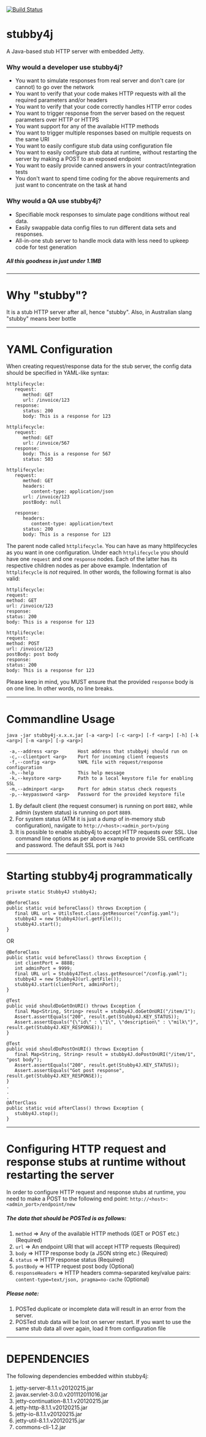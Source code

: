 [![Build Status](https://secure.travis-ci.org/azagniotov/stubby4j.png?branch=master)](http://travis-ci.org/azagniotov/stubby4j)

# stubby4j

A Java-based stub HTTP server with embedded Jetty.

### Why would a developer use stubby4j?

* You want to simulate responses from real server and don't care (or cannot) to go over the network
* You want to verify that your code makes HTTP requests with all the required parameters and/or headers
* You want to verify that your code correctly handles HTTP error codes
* You want to trigger response from the server based on the request parameters over HTTP or HTTPS
* You want support for any of the available HTTP methods
* You want to trigger multiple responses based on multiple requests on the same URI
* You want to easily configure stub data using configuration file
* You want to easily configure stub data at runtime, without restarting the server by making a POST to an exposed endpoint
* You want to easily provide canned answers in your contract/integration tests
* You don't want to spend time coding for the above requirements and just want to concentrate on the task at hand

### Why would a QA use stubby4j?

* Specifiable mock responses to simulate page conditions without real data.
* Easily swappable data config files to run different data sets and responses.
* All-in-one stub server to handle mock data with less need to upkeep code for test generation

##### All this goodness in just under 1.1MB
_______________________________________________


Why "stubby"?
=============

It is a stub HTTP server after all, hence "stubby". Also, in Australian slang "stubby" means beer bottle
________________________________________________

YAML Configuration
==================

When creating request/response data for the stub server, the config data should be specified in YAML-like syntax:

```
httplifecycle:
   request:
      method: GET
      url: /invoice/123
   response:
      status: 200
      body: This is a response for 123

httplifecycle:
   request:
      method: GET
      url: /invoice/567
   response:
      body: This is a response for 567
      status: 503

httplifecycle:
   request:
      method: GET
      headers:
         content-type: application/json
      url: /invoice/123
      postBody: null

   response:
      headers:
         content-type: application/text
      status: 200
      body: This is a response for 123
```
The parent node called `httplifecycle`. You can have as many httplifecycles as you want in one configuration.
Under each `httplifecycle` you should have one `request` and one `response` nodes. Each of the latter has its
respective children nodes as per above example. Indentation of `httplifecycle` is _not_ required. In other words,
the following format is also valid:

```
httplifecycle:
request:
method: GET
url: /invoice/123
response:
status: 200
body: This is a response for 123

httplifecycle:
request:
method: POST
url: /invoice/123
postBody: post body
response:
status: 200
body: This is a response for 123
```

Please keep in mind, you MUST ensure that the provided `response` body is on one line. In other words, no line
breaks.
________________________________________________

Commandline Usage
=================

```
java -jar stubby4j-x.x.x.jar [-a <arg>] [-c <arg>] [-f <arg>] [-h] [-k <arg>] [-m <arg>] [-p <arg>]

 -a,--address <arg>       Host address that stubby4j should run on
 -c,--clientport <arg>    Port for incoming client requests
 -f,--config <arg>        YAML file with request/response configuration
 -h,--help                This help message
 -k,--keystore <arg>      Path to a local keystore file for enabling SSL
 -m,--adminport <arg>     Port for admin status check requests
 -p,--keypassword <arg>   Password for the provided keystore file
```

1. By default client (the request consumer) is running on port `8882`, while admin (system status) is running on port `8889`.
2. For system status (ATM it is just a dump of in-memory stub configuration), navigate to `http://<host>:<admin_port>/ping`
3. It is possible to enable stubby4j to accept HTTP requests over SSL. Use command line options as per above example to provide
SSL certificate and password. The default SSL port is `7443`

________________________________________________

Starting stubby4j programmatically
==================================
```
private static Stubby4J stubby4J;

@BeforeClass
public static void beforeClass() throws Exception {
   final URL url = UtilsTest.class.getResource("/config.yaml");
   stubby4J = new Stubby4J(url.getFile());
   stubby4J.start();
}
```

OR

```
@BeforeClass
public static void beforeClass() throws Exception {
   int clientPort = 8888;
   int adminPort = 9999;
   final URL url = Stubby4JTest.class.getResource("/config.yaml");
   stubby4J = new Stubby4J(url.getFile());
   stubby4J.start(clientPort, adminPort);
}
```

```
@Test
public void shouldDoGetOnURI() throws Exception {
   final Map<String, String> result = stubby4J.doGetOnURI("/item/1");
   Assert.assertEquals("200", result.get(Stubby4J.KEY_STATUS));
   Assert.assertEquals("{\"id\" : \"1\", \"description\" : \"milk\"}", result.get(Stubby4J.KEY_RESPONSE));
}

@Test
public void shouldDoPostOnURI() throws Exception {
   final Map<String, String> result = stubby4J.doPostOnURI("/item/1", "post body");
   Assert.assertEquals("200", result.get(Stubby4J.KEY_STATUS));
   Assert.assertEquals("Got post response", result.get(Stubby4J.KEY_RESPONSE));
}
.
.
.
@AfterClass
public static void afterClass() throws Exception {
   stubby4J.stop();
}
```
________________________________________________

Configuring HTTP request and response stubs at runtime without restarting the server
====================================================================================

In order to configure HTTP request and response stubs at runtime, you need to make a POST
to the following end point: `http://<host>:<admin_port>/endpoint/new`

##### The data that should be POSTed is as follows:
1. `method` => Any of the available HTTP methods (GET or POST etc.) (Required)
2. `url` => An endpoint URI that will accept HTTP requests (Required)
3. `body` => HTTP response body (a JSON string etc.) (Required)
4. `status` => HTTP response status (Required)
5. `postBody` => HTTP request post body (Optional)
6. `responseHeaders` => HTTP headers comma-separated key/value pairs: `content-type=text/json, pragma=no-cache` (Optional)

##### Please note:
1. POSTed duplicate or incomplete data will result in an error from the server.
2. POSTed stub data will be lost on server restart. If you want to use the same stub data all over again, load it from configuration file
________________________________________________

DEPENDENCIES
=============

The following dependencies embedded within stubby4j:

1. jetty-server-8.1.1.v20120215.jar 
2. javax.servlet-3.0.0.v201112011016.jar 
3. jetty-continuation-8.1.1.v20120215.jar 
4. jetty-http-8.1.1.v20120215.jar 
5. jetty-io-8.1.1.v20120215.jar 
6. jetty-util-8.1.1.v20120215.jar
7. commons-cli-1.2.jar
